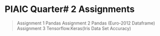 # PIAIC Quarter# 2 Assignments 
>  Assignment 1 Pandas
>  Assignment 2 Pandas (Euro-2012 Dataframe)
>  Assignment 3 Tensorflow.Keras(Iris Data Set Accuracy)
